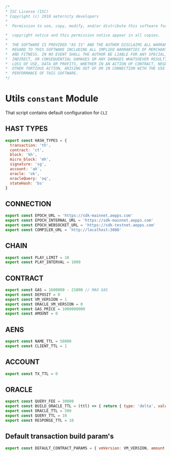 





  

```js
/*
* ISC License (ISC)
* Copyright (c) 2018 aeternity developers
*
*  Permission to use, copy, modify, and/or distribute this software for any
                                                                        *  purpose with or without fee is hereby granted, provided that the above
*  copyright notice and this permission notice appear in all copies.
*
*  THE SOFTWARE IS PROVIDED "AS IS" AND THE AUTHOR DISCLAIMS ALL WARRANTIES WITH
*  REGARD TO THIS SOFTWARE INCLUDING ALL IMPLIED WARRANTIES OF MERCHANTABILITY
*  AND FITNESS. IN NO EVENT SHALL THE AUTHOR BE LIABLE FOR ANY SPECIAL, DIRECT,
*  INDIRECT, OR CONSEQUENTIAL DAMAGES OR ANY DAMAGES WHATSOEVER RESULTING FROM
*  LOSS OF USE, DATA OR PROFITS, WHETHER IN AN ACTION OF CONTRACT, NEGLIGENCE OR
*  OTHER TORTIOUS ACTION, ARISING OUT OF OR IN CONNECTION WITH THE USE OR
*  PERFORMANCE OF THIS SOFTWARE.
*/

```







# Utils `constant` Module
That script contains default configuration for `CLI`








## HAST TYPES


  

```js
export const HASH_TYPES = {
  transaction: 'th',
  contract: 'ct',
  block: 'kh',
  micro_block: 'mh',
  signature: 'sg',
  account: 'ak',
  oracle: 'ok',
  oracleQuery: 'oq',
  stateHash: 'bs'
}


```







## CONNECTION


  

```js
export const EPOCH_URL = 'https://sdk-mainnet.aepps.com'
export const EPOCH_INTERNAL_URL = 'https://sdk-mainnet.aepps.com'
export const EPOCH_WEBSOCKET_URL = 'https://sdk-testnet.aepps.com'
export const COMPILER_URL = 'http://localhost:3080'


```







## CHAIN


  

```js
export const PLAY_LIMIT = 10
export const PLAY_INTERVAL = 1000


```







## CONTRACT


  

```js
export const GAS = 1600000 - 21000 // MAX GAS
export const DEPOSIT = 0
export const VM_VERSION = 1
export const ORACLE_VM_VERSION = 0
export const GAS_PRICE = 1000000000
export const AMOUNT = 0


```







## AENS


  

```js
export const NAME_TTL = 50000
export const CLIENT_TTL = 1


```







## ACCOUNT


  

```js
export const TX_TTL = 0


```







## ORACLE


  

```js
export const QUERY_FEE = 30000
export const BUILD_ORACLE_TTL = (ttl) => { return { type: 'delta', value: ttl } }
export const ORACLE_TTL = 500
export const QUERY_TTL = 10
export const RESPONSE_TTL = 10


```







## Default transaction build param's


  

```js
export const DEFAULT_CONTRACT_PARAMS = { vmVersion: VM_VERSION, amount: AMOUNT, deposit: DEPOSIT, gasPrice: GAS_PRICE }


```




